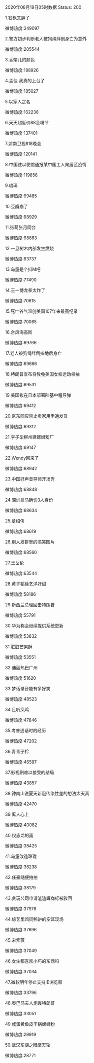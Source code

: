 2020年08月19日05时数据
Status: 200

1.钱枫又胖了

微博热度:349097

2.警方初步判断老人被狗绳绊倒身亡为意外

微博热度:205544

3.香奈儿的颜色

微博热度:188926

4.孟佳 我真的上台了

微博热度:185027

5.以家人之名

微博热度:162238

6.天天超低价88金粉节

微博热度:137401

7.湖南卫视818晚会

微博热度:120141

8.中国驻以使馆通报某中国工人聚居区疫情

微博热度:119856

9.琉璃

微博热度:99485

10.豆瓣崩了

微博热度:98929

11.张萌张月同台

微博热度:98863

12.一旦树木内部发生燃烧

微博热度:93737

13.乌童是个抖M吧

微博热度:77490

14.王一博龙拳太炸了

微博热度:70615

15.死亡谷气温创美国107年来最高纪录

微博热度:70065

16.台风海高斯

微博热度:69766

17.老人被狗绳绊倒摔地后身亡

微博热度:69666

18.特朗普宣布将赦免美国女权运动领袖

微博热度:69531

19.美国拟在日本部署陆基中程导弹

微博热度:69412

20.京东回应禁止卖家用申通发货

微博热度:69312

21.李子柒柳州建螺蛳粉厂

微博热度:69147

22.Wendy回来了

微博热度:68942

23.中国好声音导师开场秀

微博热度:68848

24.深圳盒马确诊3人身份

微博热度:68634

25.章绍伟

微博热度:68619

26.别人发群里的搞笑图片

微博热度:68560

27.王岳伦

微博热度:63544

28.黄子韬徐艺洋好甜

微博热度:58186

29.新西兰总理回击特朗普

微博热度:55791

30.华为称会继续提供系统更新

微博热度:53832

31.脏脏芒果酥

微博热度:53551

32.迪丽热巴广州

微博热度:51620

33.梦话录音能有多好笑

微博热度:48523

34.且听凤鸣

微博热度:47846

35.考普通话时的经历

微博热度:47202

36.青青子衿

微博热度:46597

37.影视剧难以接受的结局

微博热度:43857

38.钟南山说夏天新冠传染性差的想法太天真

微博热度:42470

39.离人心上

微博热度:40082

40.权志龙的画

微博热度:38425

41.乌童改造玲珑

微博热度:38238

42.任豪随便拍拍

微博热度:38179

43.贪玩公司申请渣渣辉商标被驳回

微博热度:37976

44.综艺里鸡同鸭讲的空耳现场

微博热度:37696

45.宋紫薇

微博热度:37049

46.女生都喜欢小巧的东西吗

微博热度:37034

47.微软明年停止支持IE浏览器

微博热度:33796

48.奥巴马夫人炮轰特朗普

微博热度:33051

49.咸蛋黄鱼皮干锅螺蛳粉

微博热度:29919

50.武汉东湖之眼摩天轮

微博热度:28771

